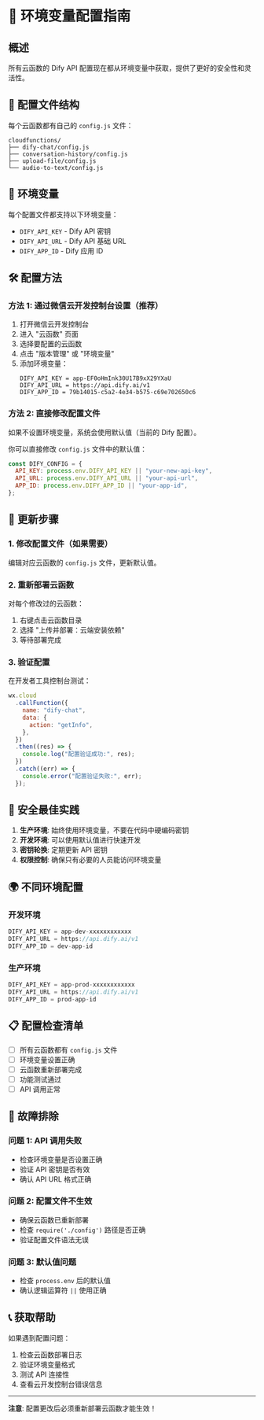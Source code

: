 # 🔧 环境变量配置指南

## 概述

所有云函数的 Dify API 配置现在都从环境变量中获取，提供了更好的安全性和灵活性。

## 📁 配置文件结构

每个云函数都有自己的 `config.js` 文件：

```
cloudfunctions/
├── dify-chat/config.js
├── conversation-history/config.js
├── upload-file/config.js
└── audio-to-text/config.js
```

## 🔑 环境变量

每个配置文件都支持以下环境变量：

- `DIFY_API_KEY` - Dify API 密钥
- `DIFY_API_URL` - Dify API 基础 URL
- `DIFY_APP_ID` - Dify 应用 ID

## 🛠️ 配置方法

### 方法 1: 通过微信云开发控制台设置（推荐）

1. 打开微信云开发控制台
2. 进入 "云函数" 页面
3. 选择要配置的云函数
4. 点击 "版本管理" 或 "环境变量"
5. 添加环境变量：
   ```
   DIFY_API_KEY = app-EF0oHmInk30U17B9xX29YXaU
   DIFY_API_URL = https://api.dify.ai/v1
   DIFY_APP_ID = 79b14015-c5a2-4e34-b575-c69e702650c6
   ```

### 方法 2: 直接修改配置文件

如果不设置环境变量，系统会使用默认值（当前的 Dify 配置）。

你可以直接修改 `config.js` 文件中的默认值：

```javascript
const DIFY_CONFIG = {
  API_KEY: process.env.DIFY_API_KEY || "your-new-api-key",
  API_URL: process.env.DIFY_API_URL || "your-api-url",
  APP_ID: process.env.DIFY_APP_ID || "your-app-id",
};
```

## 🔄 更新步骤

### 1. 修改配置文件（如果需要）

编辑对应云函数的 `config.js` 文件，更新默认值。

### 2. 重新部署云函数

对每个修改过的云函数：

1. 右键点击云函数目录
2. 选择 "上传并部署：云端安装依赖"
3. 等待部署完成

### 3. 验证配置

在开发者工具控制台测试：

```javascript
wx.cloud
  .callFunction({
    name: "dify-chat",
    data: {
      action: "getInfo",
    },
  })
  .then((res) => {
    console.log("配置验证成功:", res);
  })
  .catch((err) => {
    console.error("配置验证失败:", err);
  });
```

## 🔐 安全最佳实践

1. **生产环境**: 始终使用环境变量，不要在代码中硬编码密钥
2. **开发环境**: 可以使用默认值进行快速开发
3. **密钥轮换**: 定期更新 API 密钥
4. **权限控制**: 确保只有必要的人员能访问环境变量

## 🌍 不同环境配置

### 开发环境

```javascript
DIFY_API_KEY = app-dev-xxxxxxxxxxxx
DIFY_API_URL = https://api.dify.ai/v1
DIFY_APP_ID = dev-app-id
```

### 生产环境

```javascript
DIFY_API_KEY = app-prod-xxxxxxxxxxxx
DIFY_API_URL = https://api.dify.ai/v1
DIFY_APP_ID = prod-app-id
```

## 📋 配置检查清单

- [ ] 所有云函数都有 `config.js` 文件
- [ ] 环境变量设置正确
- [ ] 云函数重新部署完成
- [ ] 功能测试通过
- [ ] API 调用正常

## 🔧 故障排除

### 问题 1: API 调用失败

- 检查环境变量是否设置正确
- 验证 API 密钥是否有效
- 确认 API URL 格式正确

### 问题 2: 配置文件不生效

- 确保云函数已重新部署
- 检查 `require('./config')` 路径是否正确
- 验证配置文件语法无误

### 问题 3: 默认值问题

- 检查 `process.env` 后的默认值
- 确认逻辑运算符 `||` 使用正确

## 📞 获取帮助

如果遇到配置问题：

1. 检查云函数部署日志
2. 验证环境变量格式
3. 测试 API 连接性
4. 查看云开发控制台错误信息

---

**注意**: 配置更改后必须重新部署云函数才能生效！
